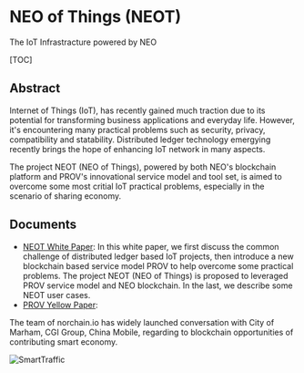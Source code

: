 # NEO of Things (NEOT) 

The IoT Infrastracture powered by NEO



[TOC]



## Abstract

Internet of Things (IoT), has recently gained much traction due to its potential for transforming business applications and everyday life. However, it's encountering many practical problems such as security, privacy, compatibility and statability. Distributed ledger technology emergying recently brings the hope of enhancing IoT network in many aspects. 

The project NEOT (NEO of Things), powered by both NEO's blockchain platform and PROV's innovational service model and tool set, is aimed to overcome some most critial IoT practical problems, especially in the scenario of sharing economy. 



## Documents

* [NEOT White Paper](https://github.com/NEOCompToronto/NEOCompetition/blob/master/NEOT%20-%20White%20Paper.md): In this white paper, we first discuss the common challenge of distributed ledger based IoT projects, then introduce a new blockchain based service model PROV to help overcome some practical problems. The project NEOT (NEO of Things) is proposed to leveraged PROV service model and NEO blockchain. In the last, we describe some NEOT user cases.
* [PROV Yellow Paper](https://github.com/NEOCompToronto/NEOCompetition/blob/master/PROV%20Service%20and%20Share%20Economy.ipynb): 



The team of norchain.io has widely launched conversation with City of Marham, CGI Group, China Mobile, regarding to blockchain opportunities of contributing smart economy. 

![SmartTraffic](/Users/liqingpan/Code/NEOCompetition/pics/SmartTraffic.jpg)